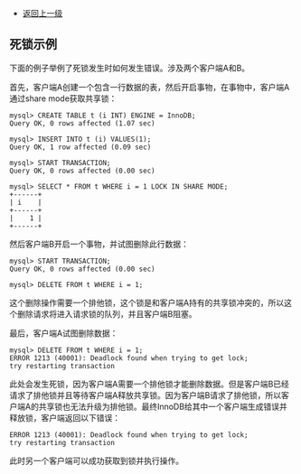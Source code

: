 * [返回上一级](../InnoDB死锁.md)

## 死锁示例
下面的例子举例了死锁发生时如何发生错误。涉及两个客户端A和B。

首先，客户端A创建一个包含一行数据的表，然后开启事物，在事物中，客户端A通过share mode获取共享锁：
~~~
mysql> CREATE TABLE t (i INT) ENGINE = InnoDB;
Query OK, 0 rows affected (1.07 sec)

mysql> INSERT INTO t (i) VALUES(1);
Query OK, 1 row affected (0.09 sec)

mysql> START TRANSACTION;
Query OK, 0 rows affected (0.00 sec)

mysql> SELECT * FROM t WHERE i = 1 LOCK IN SHARE MODE;
+------+
| i    |
+------+
|    1 |
+------+
~~~
然后客户端B开启一个事物，并试图删除此行数据：
~~~
mysql> START TRANSACTION;
Query OK, 0 rows affected (0.00 sec)

mysql> DELETE FROM t WHERE i = 1;
~~~
这个删除操作需要一个排他锁，这个锁是和客户端A持有的共享锁冲突的，所以这个删除请求将进入请求锁的队列，并且客户端B阻塞。

最后，客户端A试图删除数据：
~~~
mysql> DELETE FROM t WHERE i = 1;
ERROR 1213 (40001): Deadlock found when trying to get lock;
try restarting transaction
~~~
此处会发生死锁，因为客户端A需要一个排他锁才能删除数据。但是客户端B已经请求了排他锁并且等待客户端A释放共享锁。因为客户端B请求了排他锁，所以客户端A的共享锁也无法升级为排他锁。最终InnoDB给其中一个客户端生成错误并释放锁，客户端返回以下错误：
~~~
ERROR 1213 (40001): Deadlock found when trying to get lock;
try restarting transaction
~~~
此时另一个客户端可以成功获取到锁并执行操作。







